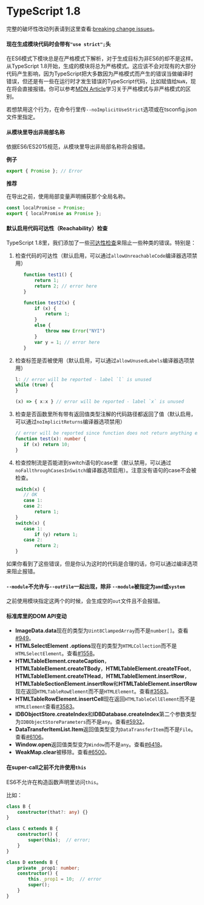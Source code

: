 # TypeScript 1.8

完整的破坏性改动列表请到这里查看:[breaking change issues](https://github.com/Microsoft/TypeScript/issues?q=is%3Aissue+milestone%3A%22TypeScript+1.8%22+label%3A%22Breaking+Change%22+is%3Aclosed)。

#### 现在生成模块代码时会带有`"use strict";`头

在ES6模式下模块总是在严格模式下解析，对于生成目标为非ES6的却不是这样。从TypeScript 1.8开始，生成的模块将总为严格模式。这应该不会对现有的大部分代码产生影响，因为TypeScript把大多数因为严格模式而产生的错误当做编译时错误，但还是有一些在运行时才发生错误的TypeScript代码，比如赋值给`NaN`，现在将会直接报错。你可以参考[MDN Article](https://developer.mozilla.org/en-US/docs/Web/JavaScript/Reference/Strict_mode)学习关于严格模式与非严格模式的区别。

若想禁用这个行为，在命令行里传`--noImplicitUseStrict`选项或在tsconfig.json文件里指定。

#### 从模块里导出非局部名称

依据ES6/ES2015规范，从模块里导出非局部名称将会报错。

**例子**

```ts
export { Promise }; // Error
```

**推荐**

在导出之前，使用局部变量声明捕获那个全局名称。

```ts
const localPromise = Promise;
export { localPromise as Promise };
```

#### 默认启用代码可达性（Reachability）检查

TypeScript 1.8里，我们添加了一些[可达性检查](https://github.com/Microsoft/TypeScript/pull/4788)来阻止一些种类的错误。特别是：

1. 检查代码的可达性（默认启用，可以通过`allowUnreachableCode`编译器选项禁用）
   ```ts
      function test1() {
          return 1;
          return 2; // error here
      }

      function test2(x) {
          if (x) {
              return 1;
          }
          else {
              throw new Error("NYI")
          }
          var y = 1; // error here
      }
   ```
2. 检查标签是否被使用（默认启用，可以通过`allowUnusedLabels`编译器选项禁用）
   ```ts
   l: // error will be reported - label `l` is unused
   while (true) {
   }

   (x) => { x:x } // error will be reported - label `x` is unused
   ```
3. 检查是否函数里所有带有返回值类型注解的代码路径都返回了值（默认启用，可以通过`noImplicitReturns`编译器选项禁用）

   ```ts
   // error will be reported since function does not return anything explicitly when `x` is falsy.
   function test(x): number {
      if (x) return 10;
   }
   ```
4. 检查控制流是否能进到switch语句的case里（默认禁用，可以通过`noFallthroughCasesInSwitch`编译器选项启用）。注意没有语句的case不会被检查。

   ```ts
   switch(x) {
      // OK
      case 1:
      case 2:
          return 1;
   }
   switch(x) {
      case 1:
          if (y) return 1;
      case 2:
          return 2;
   }
   ```

如果你看到了这些错误，但是你认为这时的代码是合理的话，你可以通过编译选项来阻止报错。

#### `--module`不允许与`--outFile`一起出现，除非 `--module`被指定为`amd`或`system`

之前使用模块指定这两个的时候，会生成空的`out`文件且不会报错。

#### 标准库里的DOM API变动

* **ImageData.data**现在的类型为`Uint8ClampedArray`而不是`number[]`。查看[#949](https://github.com/Microsoft/TypeScript/issues/949)。
* **HTMLSelectElement .options**现在的类型为`HTMLCollection`而不是`HTMLSelectElement`。查看[#1558](https://github.com/Microsoft/TypeScript/issues/1558)。
* **HTMLTableElement.createCaption**，**HTMLTableElement.createTBody**，**HTMLTableElement.createTFoot**，**HTMLTableElement.createTHead**，**HTMLTableElement.insertRow**，**HTMLTableSectionElement.insertRow**和**HTMLTableElement.insertRow**现在返回`HTMLTableRowElement`而不是`HTMLElement`。查看[#3583](https://github.com/Microsoft/TypeScript/issues/3583)。
* **HTMLTableRowElement.insertCell**现在返回`HTMLTableCellElement`而不是`HTMLElement`查看[#3583](https://github.com/Microsoft/TypeScript/issues/3583)。
* **IDBObjectStore.createIndex**和**IDBDatabase.createIndex**第二个参数类型为`IDBObjectStoreParameters`而不是`any`。查看[#5932](https://github.com/Microsoft/TypeScript/issues/5932)。
* **DataTransferItemList.Item**返回值类型变为`DataTransferItem`而不是`File`。查看[#6106](https://github.com/Microsoft/TypeScript/issues/6106)。
* **Window.open**返回值类型变为`Window`而不是`any`。查看[#6418](https://github.com/Microsoft/TypeScript/issues/6418)。
* **WeakMap.clear**被移除。查看[#6500](https://github.com/Microsoft/TypeScript/issues/6500)。

#### 在super-call之前不允许使用`this`

ES6不允许在构造函数声明里访问`this`。

比如：

```typescript
class B {
    constructor(that?: any) {}
}

class C extends B {
    constructor() {
        super(this);  // error;
    }
}

class D extends B {
    private _prop1: number;
    constructor() {
        this._prop1 = 10;  // error
        super();
    }
}
```
